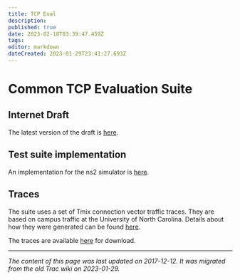 ```yaml
---
title: TCP Eval
description: 
published: true
date: 2023-02-18T03:39:47.459Z
tags: 
editor: markdown
dateCreated: 2023-01-29T23:41:27.693Z
---
```


# Common TCP Evaluation Suite 
## Internet Draft
The latest version of the draft is [here](http://tools.ietf.org/html/draft-irtf-iccrg-tcpeval).

## Test suite implementation
An implementation for the ns2 simulator is [here](https://bitbucket.org/hayesd/tcp-evaluation-suite-public).

## Traces
The suite uses a set of Tmix connection vector traffic traces. They are based on campus traffic at the University of North Carolina. Details about how they were generated can be found [here](http://web.archive.org/web/20100711061914/http://wil-ns.cs.caltech.edu/~benchmark/traffic/).

The traces are available [here](http://heim.ifi.uio.no/michawe/research/tools/combined_traces.tbz) for download.
&nbsp;
&nbsp;
&nbsp;

---

*The content of this page was last updated on 2017-12-12. It was migrated from the old Trac wiki on 2023-01-29.*